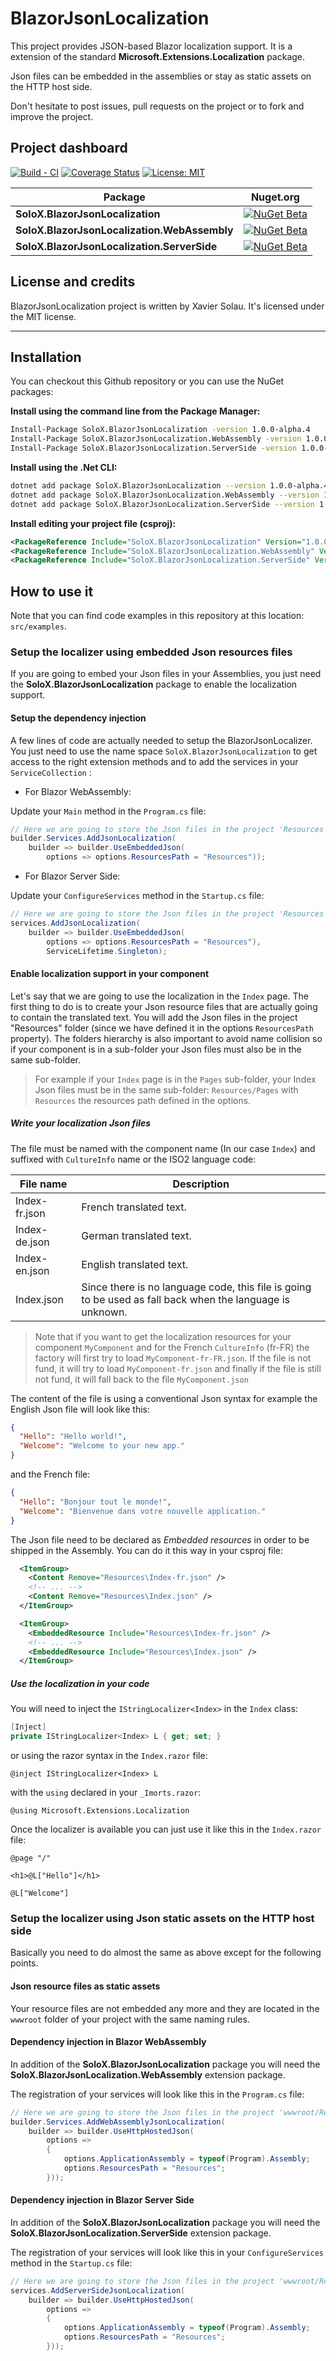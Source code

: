 # BlazorJsonLocalization

This project provides JSON-based Blazor localization support. It is a extension of the standard
**Microsoft.Extensions.Localization** package.

Json files can be embedded in the assemblies or stay as static assets on the HTTP host side.

Don't hesitate to post issues, pull requests on the project or to fork and improve the project.

## Project dashboard

[![Build - CI](https://github.com/xaviersolau/BlazorJsonLocalization/actions/workflows/build-ci.yml/badge.svg)](https://github.com/xaviersolau/BlazorJsonLocalization/actions/workflows/build-ci.yml)
[![Coverage Status](https://coveralls.io/repos/github/xaviersolau/BlazorJsonLocalization/badge.svg?branch=main)](https://coveralls.io/github/xaviersolau/BlazorJsonLocalization?branch=main)
[![License: MIT](https://img.shields.io/badge/License-MIT-blue.svg)](LICENSE)

| Package                                    | Nuget.org |
|--------------------------------------------|-----------|
|**SoloX.BlazorJsonLocalization**            |[![NuGet Beta](https://img.shields.io/nuget/vpre/SoloX.BlazorJsonLocalization.svg)](https://www.nuget.org/packages/SoloX.BlazorJsonLocalization)|
|**SoloX.BlazorJsonLocalization.WebAssembly**|[![NuGet Beta](https://img.shields.io/nuget/vpre/SoloX.BlazorJsonLocalization.WebAssembly.svg)](https://www.nuget.org/packages/SoloX.BlazorJsonLocalization.WebAssembly)|
|**SoloX.BlazorJsonLocalization.ServerSide** |[![NuGet Beta](https://img.shields.io/nuget/vpre/SoloX.BlazorJsonLocalization.ServerSide.svg)](https://www.nuget.org/packages/SoloX.BlazorJsonLocalization.ServerSide)|

## License and credits

BlazorJsonLocalization project is written by Xavier Solau. It's licensed under the MIT license.

 * * *

## Installation

You can checkout this Github repository or you can use the NuGet packages:

**Install using the command line from the Package Manager:**
```bash
Install-Package SoloX.BlazorJsonLocalization -version 1.0.0-alpha.4
Install-Package SoloX.BlazorJsonLocalization.WebAssembly -version 1.0.0-alpha.4
Install-Package SoloX.BlazorJsonLocalization.ServerSide -version 1.0.0-alpha.4
```

**Install using the .Net CLI:**
```bash
dotnet add package SoloX.BlazorJsonLocalization --version 1.0.0-alpha.4
dotnet add package SoloX.BlazorJsonLocalization.WebAssembly --version 1.0.0-alpha.4
dotnet add package SoloX.BlazorJsonLocalization.ServerSide --version 1.0.0-alpha.4
```

**Install editing your project file (csproj):**
```xml
<PackageReference Include="SoloX.BlazorJsonLocalization" Version="1.0.0-alpha.4" />
<PackageReference Include="SoloX.BlazorJsonLocalization.WebAssembly" Version="1.0.0-alpha.4" />
<PackageReference Include="SoloX.BlazorJsonLocalization.ServerSide" Version="1.0.0-alpha.4" />
```

## How to use it

Note that you can find code examples in this repository at this location: `src/examples`.

### Setup the localizer using embedded Json resources files

If you are going to embed your Json files in your Assemblies, you just need the
**SoloX.BlazorJsonLocalization** package to enable the localization support.

#### Setup the dependency injection

A few lines of code are actually needed to setup the BlazorJsonLocalizer.
You just need to use the name space `SoloX.BlazorJsonLocalization` to get access to
the right extension methods and to add the services in your `ServiceCollection` :

* For Blazor WebAssembly:

Update your `Main` method in the `Program.cs` file:

```csharp
// Here we are going to store the Json files in the project 'Resources' folder.
builder.Services.AddJsonLocalization(
    builder => builder.UseEmbeddedJson(
        options => options.ResourcesPath = "Resources"));
```

* For Blazor Server Side:

Update your `ConfigureServices` method in the `Startup.cs` file:

```csharp
// Here we are going to store the Json files in the project 'Resources' folder.
services.AddJsonLocalization(
    builder => builder.UseEmbeddedJson(
        options => options.ResourcesPath = "Resources"),
        ServiceLifetime.Singleton);
```

#### Enable localization support in your component

Let's say that we are going to use the localization in the `Index` page. The first thing to do
is to create your Json resource files that are actually going to contain the translated text.
You will add the Json files in the project "Resources" folder (since we have defined it in the
options `ResourcesPath` property).
The folders hierarchy is also important to avoid name collision so if your component is in a
sub-folder your Json files must also be in the same sub-folder.

> For example if your `Index` page is in the `Pages` sub-folder, your Index Json files must
> be in the same sub-folder: `Resources/Pages` with `Resources` the resources path defined
> in the options.

##### Write your localization Json files

The file must be named with the component name (In our case `Index`) and suffixed with `CultureInfo` name or the
ISO2 language code:

| File name     | Description              |
|---------------|--------------------------|
| Index-fr.json | French translated text.  |
| Index-de.json | German translated text.  |
| Index-en.json | English translated text. |
| Index.json    | Since there is no language code, this file is going to be used as fall back when the language is unknown. |

> Note that if you want to get the localization resources for your
> component `MyComponent` and for the French `CultureInfo` (fr-FR) the
> factory will first try to load `MyComponent-fr-FR.json`. If the file
> is not fund, it will try to load `MyComponent-fr.json` and finally
> if the file is still not fund, it will fall back to the file `MyComponent.json`

The content of the file is using a conventional Json syntax for example
the English Json file will look like this:

```json
{
  "Hello": "Hello world!",
  "Welcome": "Welcome to your new app."
}
```

and the French file:

```json
{
  "Hello": "Bonjour tout le monde!",
  "Welcome": "Bienvenue dans votre nouvelle application."
}
```

The Json file need to be declared as *Embedded resources* in order to be shipped in
the Assembly. You can do it this way in your csproj file:

```xml
  <ItemGroup>
    <Content Remove="Resources\Index-fr.json" />
    <!-- ... -->
    <Content Remove="Resources\Index.json" />
  </ItemGroup>

  <ItemGroup>
    <EmbeddedResource Include="Resources\Index-fr.json" />
    <!-- ... -->
    <EmbeddedResource Include="Resources\Index.json" />
  </ItemGroup>
```

##### Use the localization in your code

You will need to inject the `IStringLocalizer<Index>` in the `Index` class:

```csharp
[Inject]
private IStringLocalizer<Index> L { get; set; }
```

or using the razor syntax in the `Index.razor` file:

```razor
@inject IStringLocalizer<Index> L
```

with the `using` declared in your `_Imorts.razor`:

```razor
@using Microsoft.Extensions.Localization
```

Once the localizer is available you can just use it like this in the `Index.razor` file:

```razor
@page "/"

<h1>@L["Hello"]</h1>

@L["Welcome"]
```

### Setup the localizer using Json static assets on the HTTP host side

Basically you need to do almost the same as above except for the following points.

#### Json resource files as static assets

Your resource files are not embedded any more and they are located in the `wwwroot` folder
of your project with the same naming rules.

#### Dependency injection in Blazor WebAssembly

In addition of the **SoloX.BlazorJsonLocalization** package you will need the
**SoloX.BlazorJsonLocalization.WebAssembly** extension package.

The registration of your services will look like this in the `Program.cs` file:

```csharp
// Here we are going to store the Json files in the project 'wwwroot/Resources' folder.
builder.Services.AddWebAssemblyJsonLocalization(
    builder => builder.UseHttpHostedJson(
        options =>
        {
            options.ApplicationAssembly = typeof(Program).Assembly;
            options.ResourcesPath = "Resources";
        }));
```

#### Dependency injection in Blazor Server Side

In addition of the **SoloX.BlazorJsonLocalization** package you will need the
**SoloX.BlazorJsonLocalization.ServerSide** extension package.

The registration of your services will look like this in your `ConfigureServices` method in the
`Startup.cs` file:

```csharp
// Here we are going to store the Json files in the project 'wwwroot/Resources' folder.
services.AddServerSideJsonLocalization(
    builder => builder.UseHttpHostedJson(
        options =>
        {
            options.ApplicationAssembly = typeof(Program).Assembly;
            options.ResourcesPath = "Resources";
        }));
```

